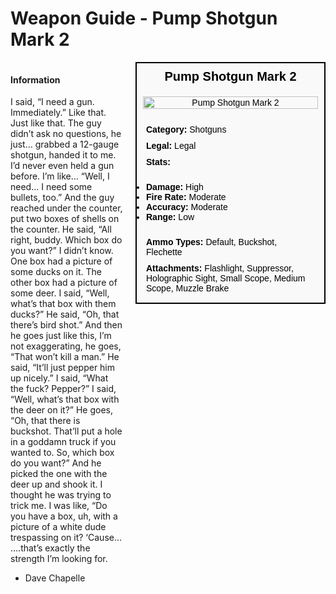 # Weapon Guide - Pump Shotgun Mark 2

<div style="display: flex; align-items: flex-start; gap: 10px;">

  <div style="flex: 1; margin-right: 10px;">
  
  #### Information
  I said, “I need a gun. Immediately.” Like that. Just like that. The guy didn’t ask no questions, he just… grabbed a 12-gauge shotgun, handed it to me. I’d never even held a gun before. I’m like… “Well, I need… I need some bullets, too.” And the guy reached under the counter, put two boxes of shells on the counter. He said, “All right, buddy. Which box do you want?” I didn’t know. One box had a picture of some ducks on it. The other box had a picture of some deer. I said, “Well, what’s that box with them ducks?” He said, “Oh, that there’s bird shot.” And then he goes just like this, I’m not exaggerating, he goes, “That won’t kill a man.” He said, “It’ll just pepper him up nicely.” I said, “What the fuck? Pepper?” I said, “Well, what’s that box with the deer on it?” He goes, “Oh, that there is buckshot. That’ll put a hole in a goddamn truck if you wanted to. So, which box do you want?” And he picked the one with the deer up and shook it. I thought he was trying to trick me. I was like, “Do you have a box, uh, with a picture of a white dude trespassing on it? ‘Cause… ….that’s exactly the strength I’m looking for.
  
  - Dave Chapelle
  
  </div>

  <div style="width: 300px; border: 2px solid black; font-family: Arial, sans-serif; background-color: #f9f9f9; color: black;">
    <div style="background-color: #f9f9f9; padding: 10px; font-size: 20px; font-weight: bold; text-align: center;">Pump Shotgun Mark 2</div>
    <div style="text-align: center; padding: 10px;">
      <img src="image_url_here" alt="Pump Shotgun Mark 2" style="width: 100%; height: auto;">
    </div>
    <div style="padding: 10px;">
      <div style="padding: 5px;"><strong>Category:</strong> Shotguns</div>
      <div style="padding: 5px;"><strong>Legal:</strong> Legal</div>
      <div style="padding: 5px;"><strong>Stats:</strong></div>
      <ul style="padding: 5px;">
        <li><strong>Damage:</strong> High</li>
        <li><strong>Fire Rate:</strong> Moderate</li>
        <li><strong>Accuracy:</strong> Moderate</li>
        <li><strong>Range:</strong> Low</li>
      </ul>
      <div style="padding: 5px;"><strong>Ammo Types:</strong> Default, Buckshot, Flechette</div>
      <div style="padding: 5px;"><strong>Attachments:</strong> Flashlight, Suppressor, Holographic Sight, Small Scope, Medium Scope, Muzzle Brake</div>
    </div>
  </div>

</div>
